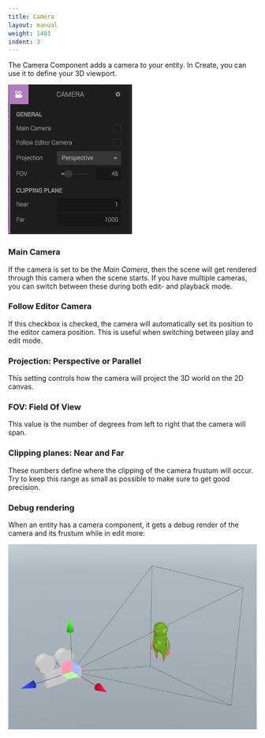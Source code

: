 ```yaml
---
title: Camera
layout: manual
weight: 1403
indent: 3
---
```

The Camera Component adds a camera to your entity. In Create, you can use it to define your 3D viewport.

![](camera-component.png)

### Main Camera

If the camera is set to be the *Main Camera*, then the scene will get rendered through this camera when the scene starts. If you have multiple cameras, you can switch between these during both edit- and playback mode.

### Follow Editor Camera

If this checkbox is checked, the camera will automatically set its position to the editor camera position. This is useful when switching between play and edit mode.

### Projection: Perspective or Parallel

This setting controls how the camera will project the 3D world on the 2D canvas.

### FOV: Field Of View

This value is the number of degrees from left to right that the camera will span.

### Clipping planes: Near and Far

These numbers define where the clipping of the camera frustum will occur. Try to keep this range as small as possible to make sure to get good precision.

### Debug rendering

When an entity has a camera component, it gets a debug render of the camera and its frustum while in edit more:

![](camera-debug.png)